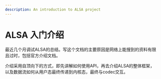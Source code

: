 ```yaml
---
description: An introduction to ALSA project
---
```


# ALSA 入门介绍

最近几个月调试ALSA的总结。写这个文档的主要原因是网络上能搜到的资料有限且过时，包括官方介绍文档。

介绍采用自顶向下的方式，即先讲解如何使用API，再去介绍ALSA的整体框架，以及数据流如何从用户态最终传递到内核态，最终与codec交互。



